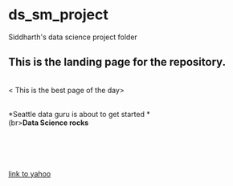 # ds_sm_project
Siddharth's data science project  folder 


## This is the landing page for the repository.
<br><  This is the best page of the day> </br>

<br>*Seattle data  guru is about to get started *</br>
(br>**Data Science rocks**</br>
<br></br>
<br></br>
<br>[link to yahoo](http://yahoo.com)</br>
